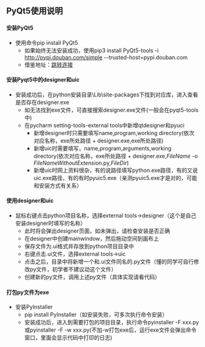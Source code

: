 ## PyQt5使用说明
#### 安装PyQt5
- 使用命令pip install PyQt5
  - 如果始终无法安装成功，使用pip3 install PyQt5-tools -i http://pypi.douban.com/simple --trusted-host=pypi.douban.com
  - 借鉴地址：[跳转连接](https://blog.csdn.net/weixin_43985262/article/details/103963134)
#### 安装Pyqt5中的designer和uic
- 安装成功后，在python安装目录\Lib\site-packages下找到对应库，进入查看是否存在designer.exe
  - 如无法找到exe文件，可直接搜索designer.exe文件(一般会在pyqt5-tools中)
  - 在pycharm setting-tools-external tools中新增qtdesigner和pyuci
    - 新增designer时只需要填写name,program,working directory(依次对应名称，exe所处路径 + designer.exe,exe所处路径)
    - 新增uic时需要填写，name,program,arguments,working directory(依次对应名称，exe所处路径 + designer.exe,$FileName$ -o $FileNameWithoutExtension$.py,$FileDir$)
    - 新增uic时网上资料很杂，有的说路径填写python.exe路径，有的又说uic.exe路径，有的有时pyuic5.exe（亲测pyuic5.exe才是对的，可能和安装方式有关系）
#### 使用designer和uic
- 鼠标右键点击python项目名称，选择external tools->designer（这个是自己安装designer时填写的名称）
  - 此时将会弹出designer页面，如未弹出，请检查安装是否正确
  - 在designer中创建mainwindow，然后拖动空间到画布上
  - 保存文件为.ui格式并存放到python项目目录中
  - 右键点击.ui文件，选择external tools->uic
  - 点击之后，目录中将新增一个和.ui文件同名的.py文件（懂的同学可自行修改py文件，初学者不建议动这个文件）
  - 创建新的py文件，调用上述py文件（具体实现请看代码）
#### 打包py文件为exe
- 安装PyInstaller
  - pip install PyInstaller（如安装失败，可多次执行命令安装）
  - 安装成功后，进入到需要打包的项目目录，执行命令pyinstaller -F xxx.py或pyinstaller -F -w xxx.py(不加-w打包exe后，运行exe文件会弹出命令窗口，里面会显示代码中打印的日志)
